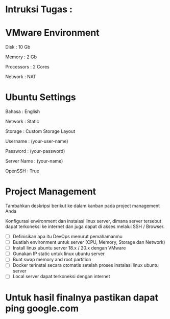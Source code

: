 # Intruksi Tugas :

# VMware Environment​

Disk : 10 Gb

Memory : 2 Gb

Processors : 2 Cores

Network : NAT

# Ubuntu Settings​

Bahasa : English

Network : Static

Storage : Custom Storage Layout

Username : (your-user-name)

Password : (your-password)

Server Name : (your-name)

OpenSSH : True

# Project Management​
Tambahkan deskripsi berikut ke dalam kanban pada project management Anda

Konfigurasi environment dan instalasi linux server, dimana server tersebut dapat terkoneksi ke internet dan juga dapat di akses melalui SSH / Browser.

- [ ] Definisikan apa itu DevOps menurut pemahamanmu
- [ ] Buatlah environment untuk server (CPU, Memory, Storage dan Network)
- [ ] Install linux ubuntu server 18.x / 20.x dengan VMware
- [ ] Gunakan IP static untuk linux ubuntu server
- [ ] Buat swap memory and root partition
- [ ] Docker terinstal secara otomatis setelah proses instalasi linux ubuntu server
- [ ] Local server dapat terkoneksi dengan internet

# Untuk hasil finalnya pastikan dapat ping google.com
